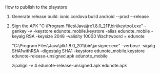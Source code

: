 How to publish to the playstore

1. Generate release build:
    ionic cordova build android --prod --release
2. Sign the APK 
    "C:\Program Files\Java\jre1.8.0_211\bin\keytool.exe" -genkey -v -keystore edunote_mobile.keystore -alias edunote_mobile -keyalg RSA -keysize 2048 -validity 10000
    Wachtwoord = edunote

    "C:\Program Files\Java\jdk1.8.0_201\bin\jarsigner.exe" -verbose -sigalg SHA1withRSA -digestalg SHA1 -keystore edunote_mobile.keystore edunote-release-unsigned.apk edunote_mobile

    zipalign -v 4 edunote-release-unsigned.apk edunote.apk